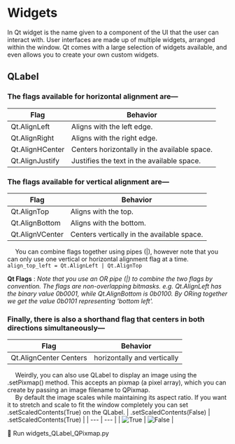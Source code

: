 # Widgets
In Qt widget is the name given to a component of the UI that the user can interact with. User interfaces are made up of multiple widgets, arranged within the window. Qt comes with a large selection of widgets available, and even allows you to create your own custom widgets.

## QLabel
### The flags available for horizontal alignment are—
| Flag | Behavior |
| --- | --- |
| Qt.AlignLeft | Aligns with the left edge. |
| Qt.AlignRight | Aligns with the right edge. |
| Qt.AlignHCenter | Centers horizontally in the available space. |
| Qt.AlignJustify | Justifies the text in the available space. |

### The flags available for vertical alignment are—
| Flag | Behavior |
| --- | --- |
| Qt.AlignTop | Aligns with the top. |
| Qt.AlignBottom | Aligns with the bottom. |
| Qt.AlignVCenter | Centers vertically in the available space. |

&emsp; You can combine flags together using pipes (|), however note that you can only use one vertical or horizontal alignment flag at a time.
``` align_top_left = Qt.AlignLeft | Qt.AlignTop ```

**Qt Flags** :
*Note that you use an OR pipe (|) to combine the two flags by convention. The flags are non-overlapping bitmasks. e.g. 
Qt.AlignLeft has the binary value 0b0001, while Qt.AlignBottom is 0b0100. 
By ORing together we get the value 0b0101 representing 'bottom left'.*

### Finally, there is also a shorthand flag that centers in both directions simultaneously—
| Flag | Behavior |
| --- | --- |
| Qt.AlignCenter Centers | horizontally and vertically |

&emsp; Weirdly, you can also use QLabel to display an image using the .setPixmap() method. This accepts an pixmap (a pixel array), which you can create by passing an image filename to QPixmap. \
&emsp; By default the image scales while maintaining its aspect ratio. If you want it to stretch and scale to fit the window completely you can set .setScaledContents(True) on the QLabel.
| .setScaledContents(False) | .setScaledContents(True) |
| --- | --- |
| ![True](https://github.com/phuoctan4141/python/blob/main/pythonGUIs/Basic%20PyQt5%20Features/Widgets/images/widgets_QLabel_QPixmap_False.png) | ![False](https://github.com/phuoctan4141/python/blob/main/pythonGUIs/Basic%20PyQt5%20Features/Widgets/images/widgets_QLabel_QPixmap_True.png) |

🚀 Run widgets_QLabel_QPixmap.py


